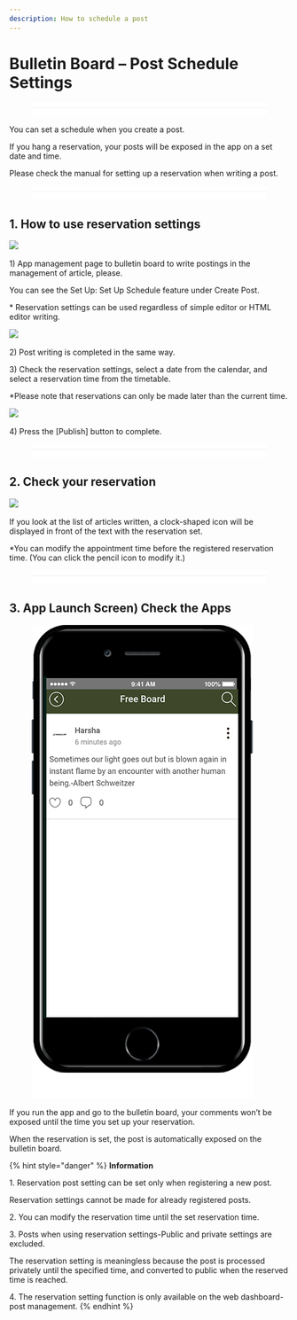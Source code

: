 ```yaml
---
description: How to schedule a post
---
```


# Bulletin Board – Post Schedule Settings

<figure><img src="../../../.gitbook/assets/구분선 (1).PNG" alt=""><figcaption></figcaption></figure>

You can set a schedule when you create a post.

If you hang a reservation, your posts will be exposed in the app on a set date and time.

Please check the manual for setting up a reservation when writing a post.

<figure><img src="../../../.gitbook/assets/구분선 (1).PNG" alt=""><figcaption></figcaption></figure>

## **1. How to use reservation settings**

![](https://support.swing2app.com/wp-content/uploads/2020/09/vhjj.png)

1\) App management page to bulletin board to write postings in the management of article, please.

You can see the Set Up: Set Up Schedule feature under Create Post.

\* Reservation settings can be used regardless of simple editor or HTML editor writing.



![](https://support.swing2app.com/wp-content/uploads/2020/09/bh.png)

2\) Post writing is completed in the same way.

3\) Check the reservation settings, select a date from the calendar, and select a reservation time from the timetable.

\*Please note that reservations can only be made later than the current time.



![](https://support.swing2app.com/wp-content/uploads/2020/09/hhk.png)

4\) Press the \[Publish] button to complete.



<figure><img src="../../../.gitbook/assets/구분선 (1).PNG" alt=""><figcaption></figcaption></figure>



## **2. Check your reservation** &#x20;

![](https://support.swing2app.com/wp-content/uploads/2020/09/bnbhj.png)

If you look at the list of articles written, a clock-shaped icon will be displayed in front of the text with the reservation set.

\*You can modify the appointment time before the registered reservation time. (You can click the pencil icon to modify it.)

<figure><img src="../../../.gitbook/assets/구분선 (1).PNG" alt=""><figcaption></figcaption></figure>

## **3. App Launch Screen) Check the Apps** &#x20;

<figure><img src="../../../.gitbook/assets/free board.png" alt=""><figcaption></figcaption></figure>

If you run the app and go to the bulletin board, your comments won’t be exposed until the time you set up your reservation.

When the reservation is set, the post is automatically exposed on the bulletin board.



{% hint style="danger" %}
**Information**

1\. Reservation post setting can be set only when registering a new post.

Reservation settings cannot be made for already registered posts.

2\. You can modify the reservation time until the set reservation time.

3\. Posts when using reservation settings-Public and private settings are excluded.

The reservation setting is meaningless because the post is processed privately until the specified time, and converted to public when the reserved time is reached.

4\. The reservation setting function is only available on the web dashboard-post management.
{% endhint %}


